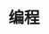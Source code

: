 ---
title: 编程
description: 
image:

# Badge style
style:
    background: "#2a9d8f"
    color: "#fff"
---